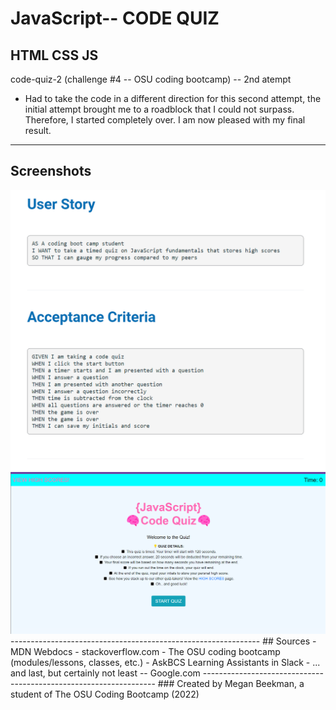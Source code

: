 # JavaScript-- CODE QUIZ
HTML
CSS
JS
--------------------------------------------------------------------
code-quiz-2 (challenge #4 -- OSU coding bootcamp) -- 2nd atempt
- Had to take the code in a different direction for this second attempt, the initial attempt brought me to a roadblock that I could not surpass. Therefore, I started completely over. I am now pleased with my final result.
------------------------------------------------------------------------
## Screenshots
<img src="./assets/images/ss-userStory.png">
<img src="./assets/images/ss-deployedPage.png">
--------------------------------------------------------------
## Sources
- MDN Webdocs
- stackoverflow.com
- The OSU coding bootcamp (modules/lessons, classes, etc.)
- AskBCS Learning Assistants in Slack
- ... and last, but certainly not least -- Google.com
------------------------------------------------------------------
### Created by Megan Beekman, a student of The OSU Coding Bootcamp (2022)
